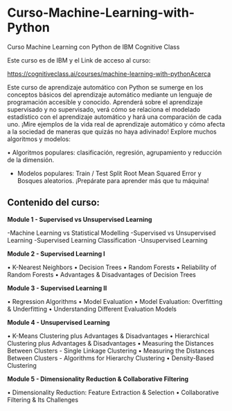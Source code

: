 # Curso-Machine-Learning-with-Python
Curso Machine Learning con Python de IBM Cognitive Class


Este curso es de IBM y el Link de acceso al curso:

https://cognitiveclass.ai/courses/machine-learning-with-pythonAcerca 


Este curso de aprendizaje automático con Python se sumerge en los conceptos básicos del aprendizaje automático mediante un lenguaje de programación accesible y conocido. Aprenderá sobre el aprendizaje supervisado y no supervisado, verá cómo se relaciona el modelado estadístico con el aprendizaje automático y hará una comparación de cada uno.
¡Mire ejemplos de la vida real de aprendizaje automático y cómo afecta a la sociedad de maneras que quizás no haya adivinado!
Explore muchos algoritmos y modelos:


•	Algoritmos populares: clasificación, regresión, agrupamiento y reducción de la dimensión.


-	Modelos populares: Train / Test Split Root Mean Squared Error y Bosques aleatorios.
¡Prepárate para aprender más que tu máquina!

## Contenido del curso:

**Module 1 - Supervised vs Unsupervised Learning**

-Machine Learning vs Statistical Modelling
-Supervised vs Unsupervised Learning 
-Supervised Learning Classification 
-Unsupervised Learning 

**Module 2 - Supervised Learning I**

•	K-Nearest Neighbors 
•	Decision Trees 
•	Random Forests
•	Reliability of Random Forests 
•	Advantages & Disadvantages of Decision Trees 

 **Module 3 - Supervised Learning II**
 
•	Regression Algorithms 
•	Model Evaluation 
•	Model Evaluation: Overfitting & Underfitting
•	Understanding Different Evaluation Models 

 **Module 4 - Unsupervised Learning**
 
•	K-Means Clustering plus Advantages & Disadvantages 
•	Hierarchical Clustering plus Advantages & Disadvantages 
•	Measuring the Distances Between Clusters - Single Linkage Clustering 
•	Measuring the Distances Between Clusters - Algorithms for Hierarchy Clustering
•	Density-Based Clustering 


**Module 5 - Dimensionality Reduction & Collaborative Filtering**

•	Dimensionality Reduction: Feature Extraction & Selection 
•	Collaborative Filtering & Its Challenges 







